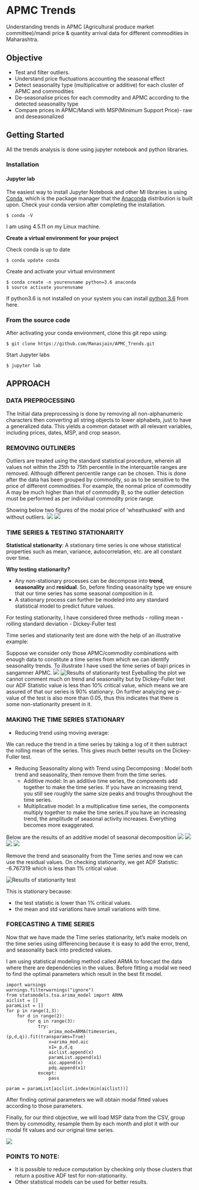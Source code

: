 # APMC Trends
Understanding trends in APMC (Agricultural produce market committee)/mandi price &amp; quantity arrival data for different commodities in Maharashtra.
## Objective
- Test and filter outliers.
- Understand price fluctuations accounting the seasonal effect
- Detect seasonality type (multiplicative or additive) for each cluster of APMC and commodities
- De-seasonalise prices for each commodity and APMC according to the detected seasonality type
- Compare prices in APMC/Mandi with MSP(Minimum Support Price)- raw and deseasonalized
## Getting Started
All the trends analysis is done using jupyter notebook and python libraries.

### Installation

#### Jupyter lab
The easiest way to install Jupyter Notebook and other Ml libraries is using [Conda](https://conda.io/docs/), which is the package manager that the [Anaconda](http://docs.continuum.io/anaconda/) distribution is built upon.
Check your conda version after completing the installation.
```
$ conda -V
```
I am using 4.5.11 on my Linux machine.

**Create a virtual environment for your project**

Check conda is up to date
```
$ conda update conda
```
Create and activate your virtual environment
```
$ conda create -n yourenvname python=3.6 anaconda
$ source activate yourenvname
```
If python3.6 is not installed on your system you can install [python 3.6](https://www.python.org/downloads/) from here.

### From the source code
After activating your conda environment, clone this git repo using:
```
$ git clone https://github.com/Manasjain/APMC_Trends.git
```
Start Jupyter labs
```
$ jupyter lab
```
## APPROACH
### DATA PREPROCESSING
The Initial data preprocessing is done by removing all non-alphanumeric characters then converting all string objects to lower alphabets, just to have a generalized data. This yields a common dataset with all relevant variables, including prices, dates, MSP, and crop season.


### REMOVING OUTLINERS
Outliers are treated using the standard statistical procedure, wherein all values not within the 25th to 75th percentile in the interquartile ranges are removed. Although different percentile range can be chosen. This is done after the data has been grouped by commodity, so as to be sensitive to the price of different commodities. For example, the normal price of commodity A may be much higher than that of commodity B, so the outlier detection must be performed as per individual commodity price range. 

Showing below two figures of the modal price of 'wheathusked' with and without outliers.
![](Images/wheathusked_with_outliers.png)
![](Images/wheathusked_without_outliers.png)

### TIME SERIES &amp; TESTING STATIONARITY
**Statistical stationarity**: A stationary time series is one whose statistical properties such as mean, variance, autocorrelation, etc. are all constant over time.

**Why testing stationarity?**
- Any non-stationary processes can be decompose into **trend**, **seasonality** and **residual**. So, before finding seasonality type we ensure that our time series has some seasonal composition in it.
- A stationary process can further be modeled into any standard statistical model to predict future values.

For testing stationarity, I have considered three methods
        - rolling mean
        - rolling standard deviation
        - Dickey-Fuller test


Time series and stationarity test are done with the help of an illustrative example:

Suppose we consider only those APMC/commodity combinations with enough data to constitute a time series from which we can identify seasonality trends. To illustrate I have used the time series of bajri prices in sangamner APMC.
![](Images/bajri_prices.png)
![Results of stationarity test](Images/testresults1.png)
Eyeballing the plot we cannot comment much on trend and seasonality but by Dickey-Fuller test our ADF Statistic value is less than 10% critical value, which means we are assured of that our series is 90% stationary. On further analyzing we p-value of the test is also more than 0.05, thus this indicates that there is some non-stationarity present in it.

### MAKING THE TIME SERIES STATIONARY
- Reducing trend using moving average:

We can reduce the trend in a time series by taking a log of it then subtract the rolling mean of the series. This gives much better results on the Dickey-Fuller test.

- Reducing Seasonality along with Trend using Decomposing :
Model both trend and seasonality, then remove them from the time series.
    - Additive model: In an additive time series, the components add together to make the time series. If you have an increasing trend, you still see roughly the same size peaks and troughs throughout the time series.
    - Multiplicative model: In a multiplicative time series, the components multiply together to make the time series.If you have an increasing trend, the amplitude of seasonal activity increases. Everything becomes more exaggerated.


Below are the results of an additive model of seasonal decomposition
![](Images/Original.png)
![](Images/Trend.png)
![](Images/seasonal.png)
![](Images/residual.png)


Remove the trend and seasonality from the Time series and now we can use the residual values. On checking stationarity, we get ADF Statistic: -6.767319 which is less than 1% critical value.


![Results of stationarity test](Images/testresults2.png)


This is stationary because:
- the test statistic is lower than 1% critical values.
- the mean and std variations have small variations with time.

### FORECASTING A TIME SERIES
Now that we have made the Time series stationarity, let’s make models on the time series using differencing because it is easy to add the error, trend, and seasonality back into predicted values.

I am using statistical modeling method called ARMA to forecast the data where there are dependencies in the values. Before fitting a modal we need to find the optimal parameters which result in the best fit model.  

```
import warnings
warnings.filterwarnings("ignore")
from statsmodels.tsa.arima_model import ARMA
aiclist = []
paramList = []
for p in range(1,3):
    for d in range(2):
        for q in range(3):
            try:
                arima_mod=ARMA(timeseries,(p,d,q)).fit(transparams=True)
                x=arima_mod.aic
                x1= p,d,q
                aiclist.append(x)
                paramList.append(x1)
                aic.append(x)
                pdq.append(x1)
            except:
                pass
            
param = paramList[aiclist.index(min(aiclist))]
```

After finding optimal parameters we will obtain modal fitted values according to those parameters.

Finally, for our third objective, we will load MSP data from the CSV, group them by commodity, resample them by each month and plot it with our modal fit values and our original time series.

![](Images/mspVSmandi.png)


### POINTS TO NOTE:
- It is possible to reduce computation by checking only those clusters that return a positive ADF test for non-stationarity.
- Other statistical models can be used for better results.
